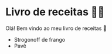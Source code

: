 # Livro de receitas  :man_cook:

Olá! Bem vindo ao meu livro de receitas :wave:

- Strogonoff de frango
- Pavê